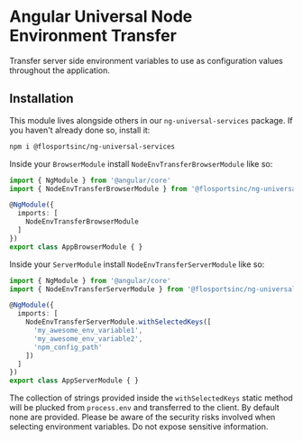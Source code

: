 # Angular Universal Node Environment Transfer
Transfer server side environment variables to use as configuration values throughout the application.

## Installation
This module lives alongside others in our `ng-universal-services` package. If you haven't already done so, install it:
```sh
npm i @flosportsinc/ng-universal-services
```

Inside your `BrowserModule` install `NodeEnvTransferBrowserModule` like so:

```ts
import { NgModule } from '@angular/core'
import { NodeEnvTransferBrowserModule } from '@flosportsinc/ng-universal-services/node-env-transfer/browser'

@NgModule({
  imports: [
    NodeEnvTransferBrowserModule
  ]
})
export class AppBrowserModule { }
```

Inside your `ServerModule` install `NodeEnvTransferServerModule` like so:

```ts
import { NgModule } from '@angular/core'
import { NodeEnvTransferServerModule } from '@flosportsinc/ng-universal-services/node-env-transfer/server'

@NgModule({
  imports: [
    NodeEnvTransferServerModule.withSelectedKeys([
      'my_awesome_env_variable1',
      'my_awesome_env_variable2',
      'npm_config_path'
    ])
  ]
})
export class AppServerModule { }
```

The collection of strings provided inside the `withSelectedKeys` static method will be plucked from `process.env` and transferred to the client. By default none are provided. Please be aware of the security risks involved when selecting environment variables. Do not expose sensitive information.